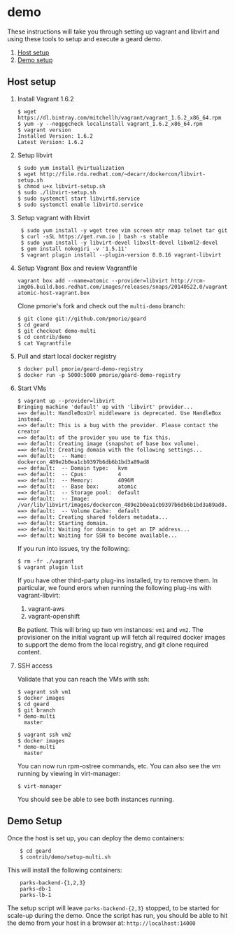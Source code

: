 demo
====

These instructions will take you through setting up vagrant and libvirt and using these tools to 
setup and execute a geard demo.

1. [Host setup](#host-setup)
1. [Demo setup](#demo-setup)

Host setup
-------------

1.  Install Vagrant 1.6.2

        $ wget https://dl.bintray.com/mitchellh/vagrant/vagrant_1.6.2_x86_64.rpm
        $ yum -y --nogpgcheck localinstall vagrant_1.6.2_x86_64.rpm
        $ vagrant version
        Installed Version: 1.6.2
        Latest Version: 1.6.2

2.  Setup libvirt 

        $ sudo yum install @virtualization
        $ wget http://file.rdu.redhat.com/~decarr/dockercon/libvirt-setup.sh
        $ chmod u+x libvirt-setup.sh
        $ sudo ./libvirt-setup.sh
        $ sudo systemctl start libvirtd.service
        $ sudo systemctl enable libvirtd.service

3. Setup vagrant with libvirt

        $ sudo yum install -y wget tree vim screen mtr nmap telnet tar git
        $ curl -sSL https://get.rvm.io | bash -s stable
        $ sudo yum install -y libvirt-devel libxslt-devel libxml2-devel
        $ gem install nokogiri -v '1.5.11'
        $ vagrant plugin install --plugin-version 0.0.16 vagrant-libvirt

4.  Setup Vagrant Box and review Vagrantfile

        vagrant box add --name=atomic --provider=libvirt http://rcm-img06.build.bos.redhat.com/images/releases/snaps/20140522.0/vagrant/rhel-atomic-host-vagrant.box

    Clone pmorie's fork and check out the `multi-demo` branch:

        $ git clone git://github.com/pmorie/geard
        $ cd geard
        $ git checkout demo-multi
        $ cd contrib/demo
        $ cat Vagrantfile

5.  Pull and start local docker registry

        $ docker pull pmorie/geard-demo-registry
        $ docker run -p 5000:5000 pmorie/geard-demo-registry

6.  Start VMs

        $ vagrant up --provider=libvirt
        Bringing machine 'default' up with 'libvirt' provider...
        ==> default: HandleBoxUrl middleware is deprecated. Use HandleBox instead.
        ==> default: This is a bug with the provider. Please contact the creator
        ==> default: of the provider you use to fix this.
        ==> default: Creating image (snapshot of base box volume).
        ==> default: Creating domain with the following settings...
        ==> default:  -- Name:          dockercon_489e2b0ea1cb9397b6db6b1bd3a89ad8
        ==> default:  -- Domain type:   kvm
        ==> default:  -- Cpus:          4
        ==> default:  -- Memory:        4096M
        ==> default:  -- Base box:      atomic
        ==> default:  -- Storage pool:  default
        ==> default:  -- Image:         /var/lib/libvirt/images/dockercon_489e2b0ea1cb9397b6db6b1bd3a89ad8.img
        ==> default:  -- Volume Cache:  default
        ==> default: Creating shared folders metadata...
        ==> default: Starting domain.
        ==> default: Waiting for domain to get an IP address...
        ==> default: Waiting for SSH to become available...

    If you run into issues, try the following:

        $ rm -fr ./vagrant
        $ vagrant plugin list

    If you have other third-party plug-ins installed, try to remove them.  In particular, we found erors when running the following plug-ins with vagrant-libvirt:

    1.  vagrant-aws
    2.  vagrant-openshift

    Be patient. This will bring up two vm instances: `vm1` and `vm2`.  The provisioner on the 
    initial vagrant up will fetch all required docker images to support the  demo from the local
    registry, and git clone required content.

7.  SSH access

    Validate that you can reach the VMs with ssh:

        $ vagrant ssh vm1
        $ docker images
        $ cd geard
        $ git branch
        * demo-multi
          master

        $ vagrant ssh vm2
        $ docker images
        * demo-multi
          master

    You can now run rpm-ostree commands, etc.  You can also see the vm running by viewing in 
    virt-manager:

        $ virt-manager

    You should see be able to see both instances running.

Demo Setup
----------

Once the host is set up, you can deploy the demo containers:

        $ cd geard
        $ contrib/demo/setup-multi.sh

This will install the following containers:

        parks-backend-{1,2,3}
        parks-db-1
        parks-lb-1

The setup script will leave `parks-backend-{2,3}` stopped, to be started for scale-up during 
the demo.  Once the script has run, you should be able to hit the demo from your host in a 
browser at: `http://localhost:14000`
